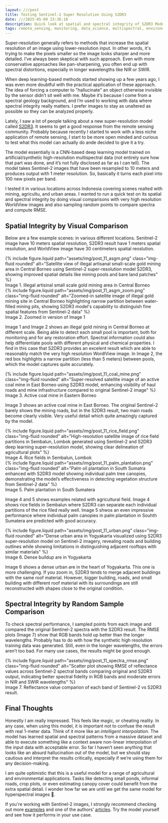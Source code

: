 ```yaml
---
layout: ///post
title: Testing Sentinel-2 Super Resolution Using S2DR3
date: ///2025-05-09 23:36:10
description: Quick look at spatial and spectral integrity of S2DR3 Model in mining, agricultur, and urban related scene
tags: remote_sensing, monitoring, data_science, multispectral, environment, mining, urban
---
```


Super-resolution generally refers to methods that increase the spatial resolution of an image using lower-resolution input. In other words, it's trying to make the pixels smaller so the image looks sharper and more detailed. I’ve always been skeptical with such approach. Even with more conservative approaches like pan-sharpening, you often end up with spectral distortions, especially in longer wavelengths like NIR or SWIR.

When deep learning-based methods started showing up a few years ago, I was even more doubtful with the practical application of these approach. The idea of forcing a computer to "hallucinate" an object otherwise invisible by the sensor didn’t sit well with me. Maybe it’s because I come from a spectral geology background, and I’m used to working with data where spectral integrity really matters. I prefer images to stay as unaltered as possible so they can be analyzed properly.

Lately, I saw a lot of people talking about a new super-resolution model called [S2DR3](https://medium.com/@ya_71389/sentinel-2-deep-resolution-3-0-c71a601a2253). It seems to get a good response from the remote sensing community. Probably because recently I started to work with a less niche application of remote sensing, I start to be more open minded and curious to test what this model can actually do ande decided to give it a try.

The model essentially is a CNN-based deep learning model trained on artificial/synthetic high-resolution multispectral data (not entirely sure how that part was done, and it’s not fully disclosed as far as I can tell). The model takes Sentinel-2 images that have been resampled to 10 meters and produces output with 1 meter resolution. So, basically it turns each pixel into 100 new pixels per band.

I tested it in various locations across Indonesia covering scenes realted with mining, agricultu, and urban areas. I wanted to run a quick test on its spatial and spectral integrity by doing visual comparisons with very high resolution WorldView images and also sampling random points to compare spectra and compute RMSE.


## Spatial Integrity by Visual Comparison

Below are a few example scenes: in various different locations. Senitnel-2 image have 10 meters spatial resolution, S2DR3 result have 1 meters spatial resolution, and WorldView image have 30 centimeters spatial reoslution.

<div class="row mt-3">
    <div class="col-sm mt-3 mt-md-0">
        {% include figure.liquid 
            path="assets/img/post_11_asgm.png" 
            class="img-fluid rounded" 
            alt="Satellite view of illegal artisanal small-scale gold mining area in Central Borneo using Sentinel-2 super-resolution model S2DR3, showing improved spatial details like mining pools and bare land patches"
        %}
    </div>
</div>
<div class="caption">
    Image 1. Illegal artisinal small scale gold mining area in Central Borneo
</div>

<div class="row mt-3">
    <div class="col-sm mt-3 mt-md-0">
        {% include figure.liquid 
            path="assets/img/post_11_asgm_zoom.png" 
            class="img-fluid rounded" 
            alt="Zoomed-in satellite image of illegal gold mining site in Central Borneo highlighting narrow partition between water-filled mining pits, showing S2DR3 model's capability to distinguish fine spatial features from Sentinel-2 data"
        %}
    </div>
</div>
<div class="caption">
    Image 2. Zoomed in version of Image 1
</div>

Image 1 and Image 2 shows an illegal gold mining in Central Borneo at different scale. Being able to detect each small pool is important, both for monitoring and for any restoration effort. Spectral information could also help differentiate pools with different physical and chemical properties. I find in this case that S2DR3 provides an excelent result which are able to reasonably match the very high resolution WordlView image. In Image 2, the red box highlights a narrow partition (less than 5 meters) between pools, which the model captures quite accurately.

<div class="row mt-3">
    <div class="col-sm mt-3 mt-md-0">
        {% include figure.liquid 
            path="assets/img/post_11_coal_mine.png" 
            class="img-fluid rounded" 
            alt="Super-resolved satellite image of an active coal mine in East Borneo using S2DR3 model, enhancing visibility of haul roads and mine infrastructure compared to original Sentinel-2 image"
        %}
    </div>
</div>
<div class="caption">
    Image 3. Active coal mine in Eastern Borneo
</div>

Image 3 shows an active coal mine in East Borneo. The original Sentinel-2 barely shows the mining roads, but in the S2DR3 result, two main roads become clearly visible. Very useful detail which quite amazingly captured by the model.

<div class="row mt-3">
    <div class="col-sm mt-3 mt-md-0">
        {% include figure.liquid 
            path="assets/img/post_11_rice_field.png" 
            class="img-fluid rounded" 
            alt="High-resolution satellite image of rice field partitions in Sembalun, Lombok generated using Sentinel-2 and S2DR3 deep learning super-resolution model, showing clear delineation of agricultural plots"
        %}
    </div>
</div>
<div class="caption">
    Image 4. Rice fields in Sembalun, Lombok
</div>

<div class="row mt-3">
    <div class="col-sm mt-3 mt-md-0">
        {% include figure.liquid 
            path="assets/img/post_11_palm_plantation.png" 
            class="img-fluid rounded" 
            alt="Palm oil plantation in South Sumatra enhanced with S2DR3 model showing individual palm tree canopies, demonstrating the model’s effectiveness in detecting vegetation structure from Sentinel-2 data"
        %}
    </div>
</div>
<div class="caption">
    Image 5. Palm plantation in South Sumatera
</div>

Image 4 and 5 shows examples related with agricultural field. Image 4 shows rice fields in Sembalun where S2DR3 can separate each individual partitions of the rice filed really well. Image 5 shwos an even impressive performance where individual palm canopies in palm plantation in Souhth Sumatera are predicted with good accuracy.

<div class="row mt-3">
    <div class="col-sm mt-3 mt-md-0">
        {% include figure.liquid 
            path="assets/img/post_11_urban.png" 
            class="img-fluid rounded" 
            alt="Dense urban area in Yogyakarta visualized using S2DR3 super-resolution model on Sentinel-2 imagery, revealing roads and building outlines while showing limitations in distinguishing adjacent rooftops with similar materials"
        %}
    </div>
</div>
<div class="caption">
    Image 6. Dense buildup are in Yogyakarta
</div>

Image 6 shows a dense urban are in the heart of Yogyakarta. This one is more challenging. If you zoom in, S2DR3 tends to merge adjacent buildings with the same roof material. However, bigger building, roads, and small building with different roof material with its surroundings are still reconstructed with shapes close to the original condition.


## Spectral Integrity by Random Sample Comparison

To check spectral performance, I sampled points from each image and compared the original Sentinel-2 spectra with the S2DR3 result. The RMSE plots (Image 7) show that RGB bands hold up better than the longer wavelengths. Probably has to do with how the synthetic high resolution training data was generated. Still, even in the longer wavelengths, the errors aren’t too bad. For many use cases, the results might be good enough.

<div class="row mt-3">
    <div class="col-sm mt-3 mt-md-0">
        {% include figure.liquid 
            path="assets/img/post_11_spectra_rmse.png" 
            class="img-fluid rounded" 
            alt="Scatter plot showing RMSE of reflectance values across Sentinel-2 spectral bands comparing original and S2DR3 output, indicating better spectral fidelity in RGB bands and moderate errors in NIR and SWIR wavelengths"
        %}
    </div>
</div>
<div class="caption">
    Image 7. Reflectance value comparion of each band of Sentinel-2 vs S2DR3 result.
</div>

## Final Thoughts

Honestly I am really impressed. This feels like magic, or cheating reality. In any case, when using this model, it is important not to confuse the result with real 1-meter data. Think of it more like an *intelligent interpolation*. The model has learned spatial and spectral patterns from a massive dataset and able to execute something like a context aware non-linear interpolation of the input data with acceptable error. So far I haven’t seen anything that looks like an absurd hallucination out of the model, but we should stay cautious and interpret the results critically, especially if we’re using them for any decision-making.

I am  quite optimistic that this is a useful model for a range of agricultural and environmental applications. Tasks like detecting small ponds, informal roads, crop plots, or even estimating canopy cover could benefit from the extra spatial detail. I wonder how far we are until we get the same model for hyperspectral images 👀.

If you're working with Sentinel-2 images, I strongly recommend checking out more [examples](https://storage.googleapis.com/0x7ff601307fa2/s2dr3menu2.html) and one of the authors’ [articles](https://medium.com/@ya_71389/sentinel-2-deep-resolution-3-0-c71a601a2253). Try the model yourself and see how it performs in your use case.

